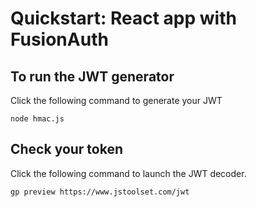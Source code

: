 # Quickstart: React app with FusionAuth

## To run the JWT generator

Click the following command to generate your JWT

```
node hmac.js
```

## Check your token

Click the following command to launch the JWT decoder.

```
gp preview https://www.jstoolset.com/jwt
```
